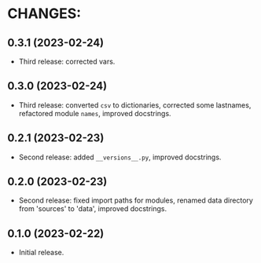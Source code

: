 # CHANGES:

## 0.3.1 (2023-02-24)
- Third release: corrected vars.

## 0.3.0 (2023-02-24)
- Third release: converted `csv` to dictionaries, corrected some lastnames, refactored module `names`, improved docstrings.

## 0.2.1 (2023-02-23)
- Second release: added `__versions__.py`, improved docstrings.

## 0.2.0 (2023-02-23)
- Second release: fixed import paths for modules, renamed data directory from 'sources' to 'data', improved docstrings.


## 0.1.0 (2023-02-22)
- Initial release.
